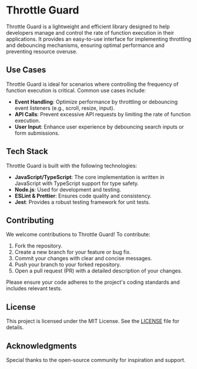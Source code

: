 # Throttle Guard

Throttle Guard is a lightweight and efficient library designed to help developers manage and control the rate of function execution in their applications. It provides an easy-to-use interface for implementing throttling and debouncing mechanisms, ensuring optimal performance and preventing resource overuse.

## Use Cases

Throttle Guard is ideal for scenarios where controlling the frequency of function execution is critical. Common use cases include:

- **Event Handling**: Optimize performance by throttling or debouncing event listeners (e.g., scroll, resize, input).
- **API Calls**: Prevent excessive API requests by limiting the rate of function execution.
- **User Input**: Enhance user experience by debouncing search inputs or form submissions.

## Tech Stack

Throttle Guard is built with the following technologies:

- **JavaScript/TypeScript**: The core implementation is written in JavaScript with TypeScript support for type safety.
- **Node.js**: Used for development and testing.
- **ESLint & Prettier**: Ensures code quality and consistency.
- **Jest**: Provides a robust testing framework for unit tests.

## Contributing

We welcome contributions to Throttle Guard! To contribute:

1. Fork the repository.
2. Create a new branch for your feature or bug fix.
3. Commit your changes with clear and concise messages.
4. Push your branch to your forked repository.
5. Open a pull request (PR) with a detailed description of your changes.

Please ensure your code adheres to the project's coding standards and includes relevant tests.

## License

This project is licensed under the MIT License. See the [LICENSE](LICENSE) file for details.

## Acknowledgments

Special thanks to the open-source community for inspiration and support.
